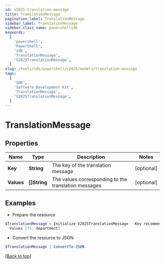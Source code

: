 ```yaml
---
id: v2025-translation-message
title: TranslationMessage
pagination_label: TranslationMessage
sidebar_label: TranslationMessage
sidebar_class_name: powershellsdk
keywords:
  [
    'powershell',
    'PowerShell',
    'sdk',
    'TranslationMessage',
    'V2025TranslationMessage',
  ]
slug: /tools/sdk/powershell/v2025/models/translation-message
tags:
  [
    'SDK',
    'Software Development Kit',
    'TranslationMessage',
    'V2025TranslationMessage',
  ]
---
```


# TranslationMessage

## Properties

| Name | Type | Description | Notes |
| --- | --- | --- | --- |
| **Key** | **String** | The key of the translation message | [optional] |
| **Values** | **[]String** | The values corresponding to the translation messages | [optional] |

## Examples

- Prepare the resource

```powershell
$TranslationMessage = Initialize-V2025TranslationMessage  -Key recommender-api.V2_WEIGHT_FEATURE_PRODUCT_INTERPRETATION_HIGH `
 -Values [75, department]
```

- Convert the resource to JSON

```powershell
$TranslationMessage | ConvertTo-JSON
```

[[Back to top]](#)
